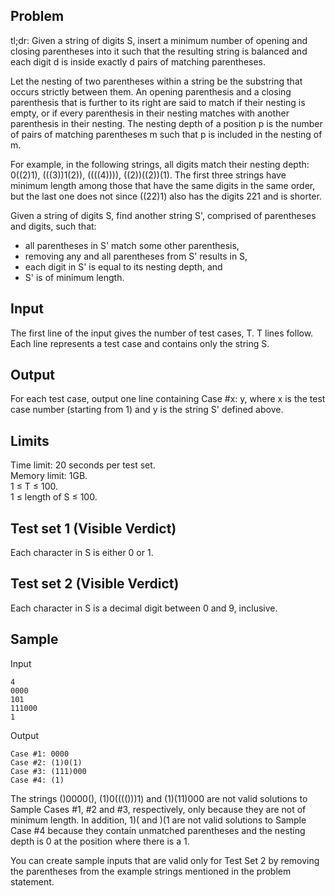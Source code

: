 ## Problem  
tl;dr: Given a string of digits S, insert a minimum number of opening and closing parentheses into it such that the resulting string is balanced and each digit d is inside exactly d pairs of matching parentheses.  

Let the nesting of two parentheses within a string be the substring that occurs strictly between them. An opening parenthesis and a closing parenthesis that is further to its right are said to match if their nesting is empty, or if every parenthesis in their nesting matches with another parenthesis in their nesting. The nesting depth of a position p is the number of pairs of matching parentheses m such that p is included in the nesting of m.  

For example, in the following strings, all digits match their nesting depth: 0((2)1), (((3))1(2)), ((((4)))), ((2))((2))(1). The first three strings have minimum length among those that have the same digits in the same order, but the last one does not since ((22)1) also has the digits 221 and is shorter.  

Given a string of digits S, find another string S', comprised of parentheses and digits, such that:

- all parentheses in S' match some other parenthesis,
- removing any and all parentheses from S' results in S,
- each digit in S' is equal to its nesting depth, and
- S' is of minimum length.  

## Input  
The first line of the input gives the number of test cases, T. T lines follow. Each line represents a test case and contains only the string S.

## Output  
For each test case, output one line containing Case #x: y, where x is the test case number (starting from 1) and y is the string S' defined above.

## Limits  
Time limit: 20 seconds per test set.  
Memory limit: 1GB.  
1 ≤ T ≤ 100.  
1 ≤ length of S ≤ 100.  

## Test set 1 (Visible Verdict)
Each character in S is either 0 or 1.
## Test set 2 (Visible Verdict)
Each character in S is a decimal digit between 0 and 9, inclusive.

## Sample
Input
```
4
0000
101
111000
1
```
Output
```
Case #1: 0000
Case #2: (1)0(1)
Case #3: (111)000
Case #4: (1)
```
The strings ()0000(), (1)0(((()))1) and (1)(11)000 are not valid solutions to Sample Cases #1, #2 and #3, respectively, only because they are not of minimum length. In addition, 1)( and )(1 are not valid solutions to Sample Case #4 because they contain unmatched parentheses and the nesting depth is 0 at the position where there is a 1.

You can create sample inputs that are valid only for Test Set 2 by removing the parentheses from the example strings mentioned in the problem statement.